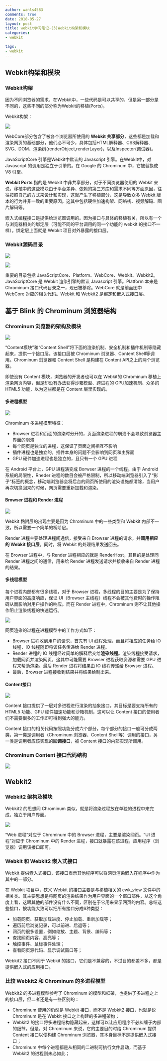 ```yaml
---
author: wanls4583
comments: true
date: 2018-05-27
layout: post
title: webkit学习笔记-(3)Webkit构架和模块
categories:
- webkit

tags:
- webkit
---
```


## Webkit构架和模块

### Webkit构架

因为不同浏览器的需求，在Webkit中，一些代码是可以共享的，但是另一部分是不同的，这些不同的部分称为Webkit的移植(Ports)。

Webkit构架：

![](http://wanls4583.github.io/images/posts/webkit/webkit构架-1.png)

WebCore部分包含了被各个浏览器所使用的 **Webkit 共享部分**，这些都是加载和渲染网页的基础部分，他们必不可少，具体包括HTML解释器、CSS解释器、SVG、DOM、渲染树(renderObject,renderLayer)，以及Inspector(调试器)。

JavaScriptCore 引擎是Webkit中默认的 Javascript 引擎。在Webkit中，对 Javascript 的调用是独立于引擎的。在 Google 的 Chrominum 中，它被替换成 V8 引擎。

**Webkit Ports** 指的是 Webkit 中非共享部分，对于不同浏览器使用的 Webkit 来说，移植中的这些模块由于平台差异、依赖的第三方库和需求不同等方面原因，往往按照自己的方式来设计和实现，这就产生了移植部分，这是导致众多 Webkit 版本的行为并非一致的重要原因。这其中包括硬件加速构架、网络栈、视频解码、图片解码等。

嵌入式编程接口是提供给浏览器调用的。因为接口与具体的移植有关，所以有一个与浏览器相关的绑定层（可能不同的平台调用的同一个功能的 webkit 的接口不一样）。绑定层上面就是 Webkit 项目对外暴露的接口层。

### Webkit源码目录

![](http://wanls4583.github.io/images/posts/webkit/webkit构架-2.png)<br>

![](http://wanls4583.github.io/images/posts/webkit/webkit构架-3.png)

重要的目录包括 JavaScriptCore、Platform、WebCore、Webkit、Webkit2。JavaScriptCore 是 Webkit 渲染引擎的默认 Javascript 引擎。Platform 本来是 Chrominum 接口代码目录之一，现已被移除。WebCore 就是前面图中 WebCore 对应的相关代码。Webkit 和 Webkit2 是绑定和嵌入式接口层。

## 基于 Blink 的 Chrominum 浏览器结构

### Chrominum 浏览器的架构及模块

![](http://wanls4583.github.io/images/posts/webkit/webkit构架-4.png)

“Content模块”和“Content Shell”将下面的渲染机制、安全机制和插件机制等隐藏起来，提供一个接口层。该接口层被 Chrominum 浏览器、Content Shell等调用。Chrominum 浏览器和 Content Shell 是构建在 Content API之上的两个浏览器。

即使没有 Content 模块，浏览器的开发者也可以在 Webkit的 Chrominum 移植上渲染网页内容，但是却没有办法获得沙箱模型、跨进程的 GPU加速机制、众多的 HTML5 功能，以为这些都是在 Content 层里实现的。

#### 多进程模型

![](http://wanls4583.github.io/images/posts/webkit/webkit构架-5.png)

Chrominum 多进程模型特征：

- Browser 进程和页面的渲染时分开的，页面渲染进程的崩溃不会导致浏览器主界面的崩溃
- 每个网页是独立的进程，这保证了页面之间相互不影响
- 插件进程也是独立的，插件本身的问题不会影响到网页和主界面
- GPU 硬件加速进程也是独立的，且只有一个 GPU 进程

在 Android 平台上，GPU 进程演变成 Borwser 进程的一个线程。由于 Android 系统的局限性，Rneder 进程的数目会被严格限制，所以移动端浏览器引入了“影子”标签的概念，移动端浏览器会将后台的网页所使用的渲染设施都清除，当用户再次切换回来的时候，网页需要重新加载和渲染。

#### Browser 进程和 Render 进程

![](http://wanls4583.github.io/images/posts/webkit/webkit构架-6.png)

Webkit 黏附层的出现主要是因为 Chrominum 中的一些类型和 Webkit 内部不一致，所以需要一个简单的桥阶层。

Render 进程主要处理进程间通信，接受来自 Browser 进程的请求，并**调用相应的 Webkit 接口层**。同时，将 Webkit 的处理结果发送回去。

在 Browser 进程中，与 Render 进程相应的就是 RenderHost，其目的是处理同 Render 进程之间的通信，用来给 Render 进程发送请求并接收来自 Render 进程的结果。

#### 多线程模型

每个进程内部都有很多线程，对于 Browser 进程，多线程的目的主要是为了保持用户界面的高度响应，保证 UI（Browser 主线程）线程不会被其他费时的操作阻碍从而影响对用户操作的响应。而在 Render 进程中，Chrominum 则不让其他操作阻止渲染线程的快速运行。

![](http://wanls4583.github.io/images/posts/webkit/webkit构架-7.png)

网页渲染的过程在进程模型中的工作方式如下：

- Browser 进程收到用户的请求，首先有 UI 线程处理，而且将相应的任务给 IO 线程，IO 线程随即将该任务传递给 Render 进程。
- Render 进程的 IO 线程经过简单的解释后交给**渲染线程**。渲染线程接受请求，加载网页并渲染网页，这其中可能需要 Browser 进程获取资源和需要 GPU 进程来帮助渲染。最后 Render 进程将结果由 IO 线程传递给 Browser 进程。
- 最后，Browser 进程接收到结果并将结果绘制出来。

#### Content接口

![](http://wanls4583.github.io/images/posts/webkit/webkit构架-10.png)

Content 接口提供了一层对多进程进行渲染的抽象接口，其目标是要支持所有的 HTML5 功能、GPU 硬件加速功能和沙箱机制，这可以让 Content 接口的使用者们不需要很多的工作即可得到强大的能力。

Content 接口的相关代码按照功能分成六个部分，每个部分的接口一般可分成两类，第一类是调用者（Chrominum 浏览器、Content Shell等）调用的接口，另一类是调用者应该实现的**回调接口**，被 Content 接口的内部实现所调用。

### Chrominum Content 接口代码结构

![](http://wanls4583.github.io/images/posts/webkit/webkit构架-8.png)

## Webkit2

### Webkit2 架构及模块

Webkit2 的思想同 Chrominum 类似，就是将渲染过程放在单独的进程中来完成，独立于用户界面。

![](http://wanls4583.github.io/images/posts/webkit/webkit构架-9.png)

“Web 进程”对应于 Chrominum 中的 Browser 进程，主要是渲染网页。“UI 进程”对应于 Chrominum 中的 Render 进程，接口就暴露在该进程，应用程序（浏览器）调用该接口即可。

### Webkit 和 Webkit2 嵌入式接口

Webkit 提供嵌入式接口，该接口表示其他程序可以将网页渲染嵌入在程序中作为其中的一部分。

在 Webkit 项目中，狭义 Webkit 的接口主要是与移植相关的 ewk_view 文件中的相关类。其主要思想是将网页的渲染结果作为用户界面的一个窗口部件，从这个角度上看，这跟其他的部件没有什么不同，区别在于它用来显示网页的内容。总结这些接口，按功能大致可以把所有接口分成6种类型：

- 加载网页、获取加载进度、停止加载、重新加载等；
- 遍历前后浏览记录，可以前进、后退等；
- 网页的很多设置，例如缩放、主题、背景、编码等；
- 查找网页内容、高亮等；
- 触控事件、鼠标事件处理；
- 查看网页源代码、显示调试窗口等；

Webkit2 接口不同于 Webkit 的接口，它们是不兼容的，不过目的都差不多，都是提供嵌入式的应用接口。

### 比较 Webkit2 和 Chrominum 的多进程模型

Webkit2 的多进程模型参考了 Chrominum 的模型和框架，也提供了多进程之上的接口层，但二者还是有一些区别的：

- Chrominum 使用的仍然是 Webkit 接口，而不是 Webkit2 接口，也就是说 Chrominum 是在 Webkit 接口之上构建的多进程架构；
- Webkit2 的接口将多进程结构隐藏起来，这样可以让应用程序不必纠缠于内部的细节。但是，对 Chrominum 来说，它的主要目的时给 Chrominum 提供 Content 接口以便构建 Chrominum 浏览器，其本身目标不是提供嵌入式接口；
- Chrominum 中每个进程都是从相同的二进制可执行文件启动，而基于 Webkit2 的进程则未必如此；


